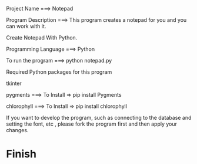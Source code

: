 Project Name ===> Notepad

Program Description ===> This program creates a notepad for you and you can work with it.

Create Notepad With Python.

Programming Language ===> Python

To run the program ===> python notepad.py

Required Python packages for this program

tkinter 

pygments ===> To Install => pip install Pygments

chlorophyll ===> To Install => pip install chlorophyll

If you want to develop the program, such as connecting to the database and setting the font, etc , please fork the program first and then apply your changes.

# Finish 
